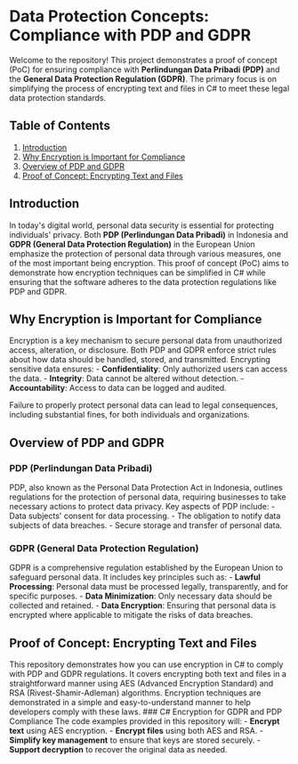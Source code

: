 # Data Protection Concepts: Compliance with PDP and GDPR

Welcome to the repository! This project demonstrates a proof of concept (PoC) for ensuring compliance with **Perlindungan Data Pribadi (PDP)** and the **General Data Protection Regulation (GDPR)**. The primary focus is on simplifying the process of encrypting text and files in C# to meet these legal data protection standards.

## Table of Contents
1. [Introduction](#introduction)
2. [Why Encryption is Important for Compliance](#why-encryption-is-important-for-compliance)
3. [Overview of PDP and GDPR](#overview-of-pdp-and-gdpr)
4. [Proof of Concept: Encrypting Text and Files](#proof-of-concept-encrypting-text-and-files)

## Introduction 

In today's digital world, personal data security is essential for protecting individuals' privacy. Both **PDP (Perlindungan Data Pribadi)** in Indonesia and **GDPR (General Data Protection Regulation)** in the European Union emphasize the protection of personal data through various measures, one of the most important being encryption. This proof of concept (PoC) aims to demonstrate how encryption techniques can be simplified in C# while ensuring that the software adheres to the data protection regulations like PDP and GDPR.


## Why Encryption is Important for Compliance
Encryption is a key mechanism to secure personal data from unauthorized access, alteration, or disclosure. Both PDP and GDPR enforce strict rules about how data should be handled, stored, and transmitted. Encrypting sensitive data ensures: -  **Confidentiality**: Only authorized users can access the data. -  **Integrity**: Data cannot be altered without detection. -  **Accountability**: Access to data can be logged and audited.

Failure to properly protect personal data can lead to legal consequences, including substantial fines, for both individuals and organizations.

## Overview of PDP and GDPR

### PDP (Perlindungan Data Pribadi) 
PDP, also known as the Personal Data Protection Act in Indonesia, outlines regulations for the protection of personal data, requiring businesses to take necessary actions to protect data privacy. Key aspects of PDP include: - Data subjects' consent for data processing. - The obligation to notify data subjects of data breaches. - Secure storage and transfer of personal data.

### GDPR (General Data Protection Regulation) 
GDPR is a comprehensive regulation established by the European Union to safeguard personal data. It includes key principles such as: -  **Lawful Processing**: Personal data must be processed legally, transparently, and for specific purposes. -  **Data Minimization**: Only necessary data should be collected and retained. -  **Data Encryption**: Ensuring that personal data is encrypted where applicable to mitigate the risks of data breaches.

## Proof of Concept: Encrypting Text and Files 
This repository demonstrates how you can use encryption in C# to comply with PDP and GDPR regulations. It covers encrypting both text and files in a straightforward manner using AES (Advanced Encryption Standard) and RSA (Rivest-Shamir-Adleman) algorithms. Encryption techniques are demonstrated in a simple and easy-to-understand manner to help developers comply with these laws. ### C# Encryption for GDPR and PDP Compliance The code examples provided in this repository will: -  **Encrypt text** using AES encryption. -  **Encrypt files** using both AES and RSA. -  **Simplify key management** to ensure that keys are stored securely. -  **Support decryption** to recover the original data as needed.
